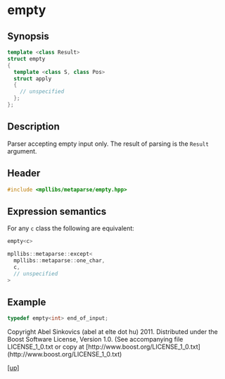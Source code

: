 # empty

## Synopsis

```cpp
template <class Result>
struct empty
{
  template <class S, class Pos>
  struct apply
  {
    // unspecified
  };
};
```

## Description

Parser accepting empty input only. The result of parsing is the `Result`
argument.

## Header

```cpp
#include <mpllibs/metaparse/empty.hpp>
```

## Expression semantics

For any `c` class the following are equivalent:

```cpp
empty<c>

mpllibs::metaparse::except<
  mpllibs::metaparse::one_char,
  c,
  // unspecified
>
```

## Example

```cpp
typedef empty<int> end_of_input;
```

<p class="copyright">
Copyright Abel Sinkovics (abel at elte dot hu) 2011.
Distributed under the Boost Software License, Version 1.0.
(See accompanying file LICENSE_1_0.txt or copy at
[http://www.boost.org/LICENSE_1_0.txt](http://www.boost.org/LICENSE_1_0.txt)
</p>

[[up]](reference.html)


